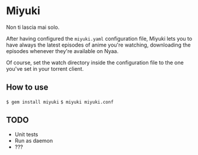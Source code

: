 Miyuki
======
Non ti lascia mai solo.

After having configured the `miyuki.yaml` configuration file, Miyuki lets you to have always the latest episodes of anime you're watching, downloading the episodes whenever they're available on Nyaa.

Of course, set the watch directory inside the configuration file to the one you've set in your torrent client.

How to use
----------
`$ gem install miyuki`
`$ miyuki miyuki.conf`

TODO
----
- Unit tests
- Run as daemon
- ???
